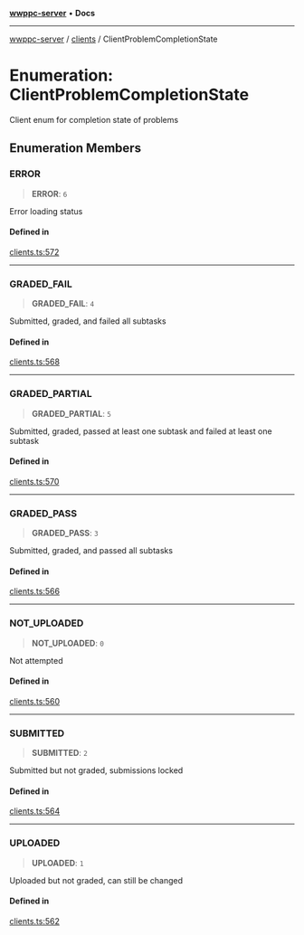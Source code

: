 [**wwppc-server**](../../README.md) • **Docs**

***

[wwppc-server](../../modules.md) / [clients](../README.md) / ClientProblemCompletionState

# Enumeration: ClientProblemCompletionState

Client enum for completion state of problems

## Enumeration Members

### ERROR

> **ERROR**: `6`

Error loading status

#### Defined in

[clients.ts:572](https://github.com/WWPPC/WWPPC-server/blob/96bcc74e00ec496e35202c4bddfc3a060fa4a556/src/clients.ts#L572)

***

### GRADED\_FAIL

> **GRADED\_FAIL**: `4`

Submitted, graded, and failed all subtasks

#### Defined in

[clients.ts:568](https://github.com/WWPPC/WWPPC-server/blob/96bcc74e00ec496e35202c4bddfc3a060fa4a556/src/clients.ts#L568)

***

### GRADED\_PARTIAL

> **GRADED\_PARTIAL**: `5`

Submitted, graded, passed at least one subtask and failed at least one subtask

#### Defined in

[clients.ts:570](https://github.com/WWPPC/WWPPC-server/blob/96bcc74e00ec496e35202c4bddfc3a060fa4a556/src/clients.ts#L570)

***

### GRADED\_PASS

> **GRADED\_PASS**: `3`

Submitted, graded, and passed all subtasks

#### Defined in

[clients.ts:566](https://github.com/WWPPC/WWPPC-server/blob/96bcc74e00ec496e35202c4bddfc3a060fa4a556/src/clients.ts#L566)

***

### NOT\_UPLOADED

> **NOT\_UPLOADED**: `0`

Not attempted

#### Defined in

[clients.ts:560](https://github.com/WWPPC/WWPPC-server/blob/96bcc74e00ec496e35202c4bddfc3a060fa4a556/src/clients.ts#L560)

***

### SUBMITTED

> **SUBMITTED**: `2`

Submitted but not graded, submissions locked

#### Defined in

[clients.ts:564](https://github.com/WWPPC/WWPPC-server/blob/96bcc74e00ec496e35202c4bddfc3a060fa4a556/src/clients.ts#L564)

***

### UPLOADED

> **UPLOADED**: `1`

Uploaded but not graded, can still be changed

#### Defined in

[clients.ts:562](https://github.com/WWPPC/WWPPC-server/blob/96bcc74e00ec496e35202c4bddfc3a060fa4a556/src/clients.ts#L562)
